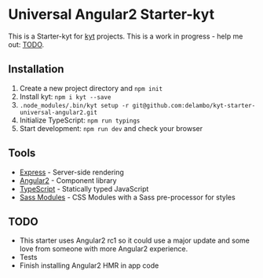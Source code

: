 # Universal Angular2 Starter-kyt

This is a Starter-kyt for [kyt](https://github.com/NYTimes/kyt) projects. This is a work in progress - help me out: [TODO](#todo).

## Installation

1. Create a new project directory and `npm init`
2. Install kyt: `npm i kyt --save`
3. `.node_modules/.bin/kyt setup -r git@github.com:delambo/kyt-starter-universal-angular2.git`
4. Initialize TypeScript: `npm run typings`
5. Start development: `npm run dev` and check your browser

## Tools

- [Express](https://expressjs.com/) - Server-side rendering
- [Angular2](https://angular.io/docs/ts/latest/) - Component library
- [TypeScript](https://www.typescriptlang.org/) - Statically typed JavaScript
- [Sass Modules](https://github.com/css-modules/css-modules) - CSS Modules with a Sass pre-processor for styles


## TODO

- This starter uses Angular2 rc1 so it could use a major update and some love from someone with more Angular2 experience.
- Tests
- Finish installing Angular2 HMR in app code
